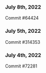 ### July 8th, 2022

Commit #64424

### July 5th, 2022

Commit #314353


### July 4th, 2022

Commit #72281
